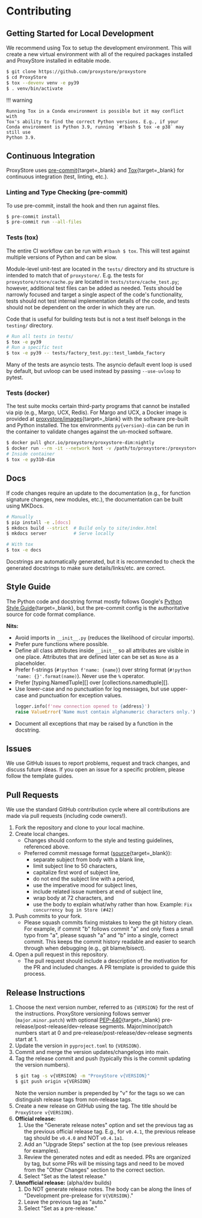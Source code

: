 # Contributing

## Getting Started for Local Development

We recommend using Tox to setup the development environment. This will
create a new virtual environment with all of the required packages installed
and ProxyStore installed in editable mode.

```bash
$ git clone https://github.com/proxystore/proxystore
$ cd ProxyStore
$ tox --devenv venv -e py39
$ . venv/bin/activate
```

!!! warning

    Running Tox in a Conda environment is possible but it may conflict with
    Tox's ability to find the correct Python versions. E.g., if your
    Conda environment is Python 3.9, running `#!bash $ tox -e p38` may still use
    Python 3.9.

## Continuous Integration

ProxyStore uses [pre-commit](https://pre-commit.com/){target=_blank} and
[Tox](https://tox.wiki/en/latest/index.html){target=_blank} for continuous integration
(test, linting, etc.).

### Linting and Type Checking (pre-commit)

To use pre-commit, install the hook and then run against files.

```bash
$ pre-commit install
$ pre-commit run --all-files
```

### Tests (tox)

The entire CI workflow can be run with `#!bash $ tox`.
This will test against multiple versions of Python and can be slow.

Module-level unit-test are located in the `tests/` directory and its
structure is intended to match that of `proxystore/`.
E.g. the tests for `proxystore/store/cache.py` are located in
`tests/store/cache_test.py`; however, additional test files can be added
as needed. Tests should be narrowly focused and target a single aspect of the
code's functionality, tests should not test internal implementation details of
the code, and tests should not be dependent on the order in which they are run.

Code that is useful for building tests but is not a test itself belongs in the
`testing/` directory.

```bash
# Run all tests in tests/
$ tox -e py39
# Run a specific test
$ tox -e py39 -- tests/factory_test.py::test_lambda_factory
```

Many of the tests are asyncio tests.
The asyncio default event loop is used by default, but uvloop can be used
instead by passing `--use-uvloop` to pytest.

### Tests (docker)

The test suite mocks certain third-party programs that cannot be installed via
pip (e.g., Margo, UCX, Redis). For Margo and UCX, a Docker image is provided
at
[proxystore/images](https://github.com/proxystore/images){target=_blank}
with the software pre-built and Python installed. The tox environments
`py{version}-dim` can be run in the container to validate changes against
the un-mocked software.

```bash
$ docker pull ghcr.io/proxystore/proxystore-dim:nightly
$ docker run --rm -it --network host -v /path/to/proxystore:/proxystore proxystore-dim
# Inside container
$ tox -e py310-dim
```

## Docs

If code changes require an update to the documentation (e.g., for function
signature changes, new modules, etc.), the documentation can be built using
MKDocs.

```bash
# Manually
$ pip install -e .[docs]
$ mkdocs build --strict  # Build only to site/index.html
$ mkdocs server          # Serve locally

# With tox
$ tox -e docs
```

Docstrings are automatically generated, but it is recommended to check the
generated docstrings to make sure details/links/etc. are correct.

## Style Guide

The Python code and docstring format mostly follows Google's
[Python Style Guide](https://google.github.io/styleguide/pyguide.html){target=_blank},
but the pre-commit config is the authoritative source for code format
compliance.

**Nits:**

* Avoid imports in `__init__.py` (reduces the likelihood of circular imports).
* Prefer pure functions where possible.
* Define all class attributes inside `__init__` so all attributes are visible
  in one place. Attributes that are defined later can be set as `None`
  as a placeholder.
* Prefer f-strings (`#!python f'name: {name}`) over string format
  (`#!python 'name: {}'.format(name)`). Never use the `%` operator.
* Prefer [typing.NamedTuple][] over [collections.namedtuple][].
* Use lower-case and no punctuation for log messages, but use upper-case and
  punctuation for exception values.
  ```python
  logger.info(f'new connection opened to {address}')
  raise ValueError('Name must contain alphanumeric characters only.')
  ```
* Document all exceptions that may be raised by a function in the docstring.

## Issues

We use GitHub issues to report problems, request and track changes, and discuss
future ideas.
If you open an issue for a specific problem, please follow the template guides.

## Pull Requests

We use the standard GitHub contribution cycle where all contributions are
made via pull requests (including code owners!).

1. Fork the repository and clone to your local machine.
2. Create local changes.
    - Changes should conform to the style and testing guidelines, referenced
      above.
    - Preferred commit message format ([source](https://cbea.ms/git-commit/){target=_blank}):
        * separate subject from body with a blank line,
        * limit subject line to 50 characters,
        * capitalize first word of subject line,
        * do not end the subject line with a period,
        * use the imperative mood for subject lines,
        * include related issue numbers at end of subject line,
        * wrap body at 72 characters, and
        * use the body to explain what/why rather than how.
      Example: `Fix concurrency bug in Store (#42)`
3. Push commits to your fork.
    - Please squash commits fixing mistakes to keep the git history clean.
      For example, if commit "b" follows commit "a" and only fixes a small typo
      from "a", please squash "a" and "b" into a single, correct commit.
      This keeps the commit history readable and easier to search through when
      debugging (e.g., git blame/bisect).
4. Open a pull request in this repository.
    - The pull request should include a description of the motivation for the
      PR and included changes. A PR template is provided to guide this process.


## Release Instructions

1. Choose the next version number, referred to as `{VERSION}` for the
   rest of the instructions. ProxyStore versioning follows semver
   (`major.minor.patch`) with optional [PEP-440](https://peps.python.org/pep-0440){target=_blank}
   pre-release/post-release/dev-release segments. Major/minor/patch numbers
   start at 0 and pre-release/post-release/dev-release segments start at 1.
2. Update the version in `pyproject.toml` to `{VERSION}`.
3. Commit and merge the version updates/changelogs into main.
4. Tag the release commit and push (typically this is the commit updating the
   version numbers).
   ```bash
   $ git tag -s v{VERSION} -m "ProxyStore v{VERSION}"
   $ git push origin v{VERSION}
   ```
   Note the version number is prepended by "v" for the tags so we can
   distinguish release tags from non-release tags.
5. Create a new release on GitHub using the tag. The title should be
   `ProxyStore v{VERSION}`.
6. **Official release:**
    1. Use the "Generate release notes" option and set the previous tag as the previous official release tag. E.g., for `v0.4.1`, the previous release tag should be `v0.4.0` and NOT `v0.4.1a1`.
    2. Add an "Upgrade Steps" section at the top (see previous releases for examples).
    3. Review the generated notes and edit as needed. PRs are organized by tag, but some PRs will be missing tags and need to be moved from the "Other Changes" section to the correct section.
    4. Select "Set as the latest release."
7. **Unnofficial release:** (alpha/dev builds)
    1. Do NOT generate release notes. The body can be along the lines of "Development pre-prelease for `V{VERSION}`."
    2. Leave the previous tag as "auto."
    3. Select "Set as a pre-release."

